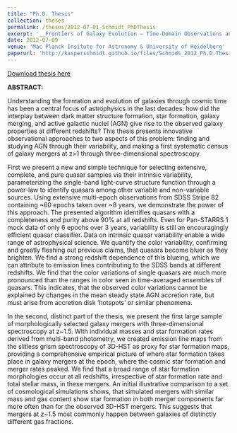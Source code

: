 ```yaml
---
title: "Ph.D. Thesis"
collection: theses
permalink: /theses/2012-07-01-Schmidt_PhDThesis
excerpt: '__Frontiers of Galaxy Evolution – Time-Domain Observations and 3D Spectroscopy__ Kasper B. Schmidt (2012)'
date: 2012-07-09
venue: 'Mac Planck Insitute for Astronomy & University of Heidelberg'
paperurl: 'http://kasperschmidt.github.io/files/Schmidt_2012_Ph.D.Thesis.pdf'
---
```


[Download thesis here](http://kasperschmidt.github.io/files/Schmidt_2012_Ph.D.Thesis.pdf)

__ABSTRACT:__

Understanding the formation and evolution of galaxies through cosmic time has been a central focus of astrophysics in the last decades: how did the interplay between dark matter structure formation, star formation, galaxy merging, and active galactic nuclei (AGN) give rise to the observed galaxy properties at different redshifts? This thesis presents innovative observational approaches to two aspects of this problem: finding and studying AGN through their variability, and making a first systematic census of galaxy mergers at z>1 through three-dimensional spectroscopy.First we present a new and simple technique for selecting extensive, complete, and pure quasar samples via their intrinsic variability, parameterizing the single-band light-curve structure function through a power-law to identify quasars among other variable and non-variable sources. Using extensive multi-epoch observations from SDSS Stripe 82 containing ~60 epochs taken over ~8 years, we demonstrate the power of this approach. The presented algorithm identifies quasars with a completeness and purity above 90% at all redshifts. Even for Pan-STARRS 1 mock data of only 6 epochs over 3 years, variability is still an encouragingly efficient quasar classifier. Data on intrinsic quasar variability enable a wide range of astrophysical science. We quantify the color variability, confirming and greatly fleshing out previous claims, that quasars become bluer as they brighten. We find a strong redshift dependence of this blueing, which we can attribute to emission lines contributing to the SDSS bands at different redshifts. We find that the color variations of single quasars are much more pronounced than the ranges in color seen in time-averaged ensembles of quasars. This indicates, that the observed color variations cannot be explained by changes in the mean steady state AGN accretion rate, but must arise from accretion disk ‘hotspots’ or similar phenomena.In the second, distinct part of the thesis, we present the first large sample of morphologically selected galaxy mergers with three-dimensional spectroscopy at z~1.5. With individual masses and star formation rates derived from multi-band photometry, we created emission line maps from the slitless grism spectroscopy of 3D-HST as proxy for star formation maps, providing a comprehensive empirical picture of where star formation takes place in galaxy mergers at the epoch, where the cosmic star formation and merger rates peaked. We find that a broad range of star formation morphologies occur at all redshifts, irrespective of star formation rate and total stellar mass, in these mergers. An initial illustrative comparison to a set of cosmological simulations shows, that simulated mergers with similar mass and gas content show star formation in both merger components far more often than for the observed 3D-HST mergers. This suggests that mergers at z~1.5 most commonly happen between galaxies of distinctly different gas fractions.
